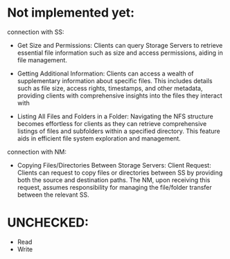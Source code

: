 # Not implemented yet:

connection with SS:
- Get Size and Permissions: Clients can query Storage Servers to retrieve essential file information such as size and access permissions, aiding in file management.

- Getting Additional Information: Clients can access a wealth of supplementary information about specific files. This includes details such as file size, access rights, timestamps, and other metadata, providing clients with comprehensive insights into the files they interact with

- Listing All Files and Folders in a Folder: Navigating the NFS structure becomes effortless for clients as they can retrieve comprehensive listings of files and subfolders within a specified directory. This feature aids in efficient file system exploration and management.

connection with NM:
- Copying Files/Directories Between Storage Servers:
Client Request: Clients can request to copy files or directories between SS by providing both the source and destination paths. The NM, upon receiving this request, assumes responsibility for managing the file/folder transfer between the relevant SS.


# UNCHECKED:
- Read
- Write